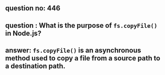 
      
## question no: 446

## question : What is the purpose of `fs.copyFile()` in Node.js?

## answer: `fs.copyFile()` is an asynchronous method used to copy a file from a source path to a destination path.
      
